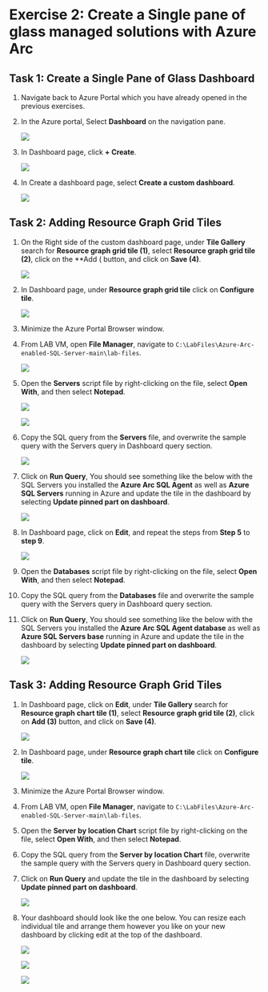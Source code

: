 # Exercise 2: Create a Single pane of glass managed solutions with Azure Arc 
 
## Task 1: Create a Single Pane of Glass Dashboard 
 
1. Navigate back to Azure Portal which you have already opened in the previous exercises. 
 
2. In the Azure portal, Select **Dashboard** on the navigation pane.   

    ![](media/Ex2-Task1-Step2.png)  
 
3. In Dashboard page, click **+ Create**. 
 
    ![](media/Ex2-Task1-Step3.png) 
     
4. In Create a dashboard page, select **Create a custom dashboard**. 
 
    ![](media/Ex2-Task1-Step4.png) 
 
## Task 2: Adding Resource Graph Grid Tiles 
 
1. On the Right side of the custom dashboard page, under **Tile Gallery** search for **Resource graph grid tile (1)**, select **Resource graph grid tile (2)**, click on the **Add ( button, and click on **Save (4)**. 
 
    ![](media/Ex2-Task1-Step5.png) 
     
2. In Dashboard page, under **Resource graph grid tile** click on **Configure tile**. 
 
    ![](media/Ex2-Task1-Step6.png)  
     
 3. Minimize the Azure Portal Browser window. 
  
 4. From LAB VM, open **File Manager**, navigate to `C:\LabFiles\Azure-Arc-enabled-SQL-Server-main\lab-files`. 
  
    ![](media/Ex2-Task1-Step8.png)  
  
 5. Open the **Servers** script file by right-clicking on the file, select **Open With**, and then select **Notepad**. 
 
    ![](media/Ex2-Task1-Step9a.png)  
     
    ![](media/Ex2-Task1-Step9b.png)  
     
6. Copy the SQL query from the **Servers** file, and overwrite the sample query with the Servers query in Dashboard query section. 
 
    ![](media/Ex2-Task1-Step10.png)  
     
7. Click on **Run Query**, You should see something like the below with the SQL Servers you installed the **Azure Arc SQL Agent** as well as **Azure SQL Servers** running in Azure and update the tile in the dashboard by selecting **Update pinned part on dashboard**. 
     
    ![](media/Ex2-Task1-Step11.png)  
     
8. In Dashboard page, click on **Edit**, and repeat the steps from **Step 5** to **step 9**. 
 
     ![](media/Ex2-Task1-Step12.png)  
     
9. Open the **Databases** script file by right-clicking on the file, select **Open With**, and then select **Notepad**. 
 
10. Copy the SQL query from the **Databases** file and overwrite the sample query with the Servers query in Dashboard query section. 
 
11. Click on **Run Query**, You should see something like the below with the SQL Servers you installed the **Azure Arc SQL Agent database** as well as **Azure SQL Servers base** running in Azure and update the tile in the dashboard by selecting **Update pinned part on dashboard**. 
     
    ![](media/Ex2-Task1-Step15.png)   
          
## Task 3: Adding Resource Graph Grid Tiles      
     
1. In Dashboard page, click on **Edit**, under **Tile Gallery** search for **Resource graph chart tile (1)**, select **Resource graph grid tile (2)**, click on **Add (3)** button, and click on **Save (4)**. 
 
    ![](media/Ex2-Task3-Step1.png) 
     
2. In Dashboard page, under **Resource graph chart tile** click on **Configure tile**. 
 
    ![](media/Ex2-Task3-Step2.png)  
     
3. Minimize the Azure Portal Browser window. 
  
4. From LAB VM, open **File Manager**, navigate to `C:\LabFiles\Azure-Arc-enabled-SQL-Server-main\lab-files`. 
   
5. Open the **Server by location Chart** script file by right-clicking on the file, select **Open With**, and then select **Notepad**. 
      
6. Copy the SQL query from the **Server by location Chart** file, overwrite the sample query with the Servers query in Dashboard query section.  
 
7. Click on **Run Query** and update the tile in the dashboard by selecting **Update pinned part on dashboard**. 
     
    ![](media/Ex2-Task3-Step7.png) 
 
8.  Your dashboard should look like the one below. You can resize each individual tile and arrange them however you like on your new dashboard by clicking edit at the top of the dashboard. 
     
    ![](media/Ex2-Task3-Step8a.png) 
     
    ![](media/Ex2-Task3-Step8b.png) 
     
    ![](media/Ex2-Task3-Step8c.png)   

